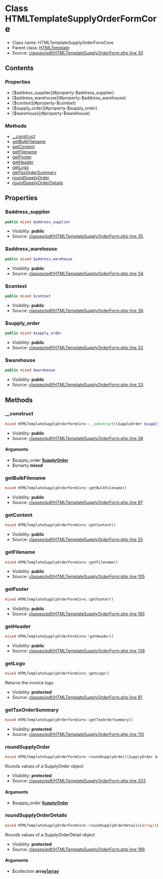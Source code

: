 Class HTMLTemplateSupplyOrderFormCore
=====================





* Class name: HTMLTemplateSupplyOrderFormCore
* Parent class: [HTMLTemplate](class.HTMLTemplateCore.md)
* Source: [classes/pdf/HTMLTemplateSupplyOrderForm.php line 30](https://github.com/PrestaShop/PrestaShop/blob/1.6.0.8/classes/pdf/HTMLTemplateSupplyOrderForm.php#L30)


Contents
--------


### Properties

* [$address_supplier](#property-$address_supplier)
* [$address_warehouse](#property-$address_warehouse)
* [$context](#property-$context)
* [$supply_order](#property-$supply_order)
* [$warehouse](#property-$warehouse)

### Methods

* [__construct](#method-__construct)
* [getBulkFilename](#method-getBulkFilename)
* [getContent](#method-getContent)
* [getFilename](#method-getFilename)
* [getFooter](#method-getFooter)
* [getHeader](#method-getHeader)
* [getLogo](#method-getLogo)
* [getTaxOrderSummary](#method-getTaxOrderSummary)
* [roundSupplyOrder](#method-roundSupplyOrder)
* [roundSupplyOrderDetails](#method-roundSupplyOrderDetails)




Properties
----------


### <a name="property-$address_supplier"></a>$address_supplier

```php
public mixed $address_supplier
```





* Visibility: **public**
* Source: [classes/pdf/HTMLTemplateSupplyOrderForm.php line 35](https://github.com/PrestaShop/PrestaShop/blob/1.6.0.8/classes/pdf/HTMLTemplateSupplyOrderForm.php#L35).


### <a name="property-$address_warehouse"></a>$address_warehouse

```php
public mixed $address_warehouse
```





* Visibility: **public**
* Source: [classes/pdf/HTMLTemplateSupplyOrderForm.php line 34](https://github.com/PrestaShop/PrestaShop/blob/1.6.0.8/classes/pdf/HTMLTemplateSupplyOrderForm.php#L34).


### <a name="property-$context"></a>$context

```php
public mixed $context
```





* Visibility: **public**
* Source: [classes/pdf/HTMLTemplateSupplyOrderForm.php line 36](https://github.com/PrestaShop/PrestaShop/blob/1.6.0.8/classes/pdf/HTMLTemplateSupplyOrderForm.php#L36).


### <a name="property-$supply_order"></a>$supply_order

```php
public mixed $supply_order
```





* Visibility: **public**
* Source: [classes/pdf/HTMLTemplateSupplyOrderForm.php line 32](https://github.com/PrestaShop/PrestaShop/blob/1.6.0.8/classes/pdf/HTMLTemplateSupplyOrderForm.php#L32).


### <a name="property-$warehouse"></a>$warehouse

```php
public mixed $warehouse
```





* Visibility: **public**
* Source: [classes/pdf/HTMLTemplateSupplyOrderForm.php line 33](https://github.com/PrestaShop/PrestaShop/blob/1.6.0.8/classes/pdf/HTMLTemplateSupplyOrderForm.php#L33).


Methods
-------


### <a name="method-__construct"></a>__construct

```php
mixed HTMLTemplateSupplyOrderFormCore::__construct(\SupplyOrder $supply_order, $smarty)
```





* Visibility: **public**
* Source: [classes/pdf/HTMLTemplateSupplyOrderForm.php line 38](https://github.com/PrestaShop/PrestaShop/blob/1.6.0.8/classes/pdf/HTMLTemplateSupplyOrderForm.php#L38)


#### Arguments
* $supply_order **[SupplyOrder](class.SupplyOrderCore.md)**
* $smarty **mixed**



### <a name="method-getBulkFilename"></a>getBulkFilename

```php
mixed HTMLTemplateSupplyOrderFormCore::getBulkFilename()
```





* Visibility: **public**
* Source: [classes/pdf/HTMLTemplateSupplyOrderForm.php line 97](https://github.com/PrestaShop/PrestaShop/blob/1.6.0.8/classes/pdf/HTMLTemplateSupplyOrderForm.php#L97)




### <a name="method-getContent"></a>getContent

```php
mixed HTMLTemplateSupplyOrderFormCore::getContent()
```





* Visibility: **public**
* Source: [classes/pdf/HTMLTemplateSupplyOrderForm.php line 55](https://github.com/PrestaShop/PrestaShop/blob/1.6.0.8/classes/pdf/HTMLTemplateSupplyOrderForm.php#L55)




### <a name="method-getFilename"></a>getFilename

```php
mixed HTMLTemplateSupplyOrderFormCore::getFilename()
```





* Visibility: **public**
* Source: [classes/pdf/HTMLTemplateSupplyOrderForm.php line 105](https://github.com/PrestaShop/PrestaShop/blob/1.6.0.8/classes/pdf/HTMLTemplateSupplyOrderForm.php#L105)




### <a name="method-getFooter"></a>getFooter

```php
mixed HTMLTemplateSupplyOrderFormCore::getFooter()
```





* Visibility: **public**
* Source: [classes/pdf/HTMLTemplateSupplyOrderForm.php line 165](https://github.com/PrestaShop/PrestaShop/blob/1.6.0.8/classes/pdf/HTMLTemplateSupplyOrderForm.php#L165)




### <a name="method-getHeader"></a>getHeader

```php
mixed HTMLTemplateSupplyOrderFormCore::getHeader()
```





* Visibility: **public**
* Source: [classes/pdf/HTMLTemplateSupplyOrderForm.php line 138](https://github.com/PrestaShop/PrestaShop/blob/1.6.0.8/classes/pdf/HTMLTemplateSupplyOrderForm.php#L138)




### <a name="method-getLogo"></a>getLogo

```php
mixed HTMLTemplateSupplyOrderFormCore::getLogo()
```

Returns the invoice logo



* Visibility: **protected**
* Source: [classes/pdf/HTMLTemplateSupplyOrderForm.php line 81](https://github.com/PrestaShop/PrestaShop/blob/1.6.0.8/classes/pdf/HTMLTemplateSupplyOrderForm.php#L81)




### <a name="method-getTaxOrderSummary"></a>getTaxOrderSummary

```php
mixed HTMLTemplateSupplyOrderFormCore::getTaxOrderSummary()
```





* Visibility: **protected**
* Source: [classes/pdf/HTMLTemplateSupplyOrderForm.php line 110](https://github.com/PrestaShop/PrestaShop/blob/1.6.0.8/classes/pdf/HTMLTemplateSupplyOrderForm.php#L110)




### <a name="method-roundSupplyOrder"></a>roundSupplyOrder

```php
mixed HTMLTemplateSupplyOrderFormCore::roundSupplyOrder(\SupplyOrder $supply_order)
```

Rounds values of a SupplyOrder object



* Visibility: **protected**
* Source: [classes/pdf/HTMLTemplateSupplyOrderForm.php line 203](https://github.com/PrestaShop/PrestaShop/blob/1.6.0.8/classes/pdf/HTMLTemplateSupplyOrderForm.php#L203)


#### Arguments
* $supply_order **[SupplyOrder](class.SupplyOrderCore.md)**



### <a name="method-roundSupplyOrderDetails"></a>roundSupplyOrderDetails

```php
mixed HTMLTemplateSupplyOrderFormCore::roundSupplyOrderDetails(array|\PrestaShopCollection $collection)
```

Rounds values of a SupplyOrderDetail object



* Visibility: **protected**
* Source: [classes/pdf/HTMLTemplateSupplyOrderForm.php line 186](https://github.com/PrestaShop/PrestaShop/blob/1.6.0.8/classes/pdf/HTMLTemplateSupplyOrderForm.php#L186)


#### Arguments
* $collection **array|[array](class.PrestaShopCollectionCore.md)**



